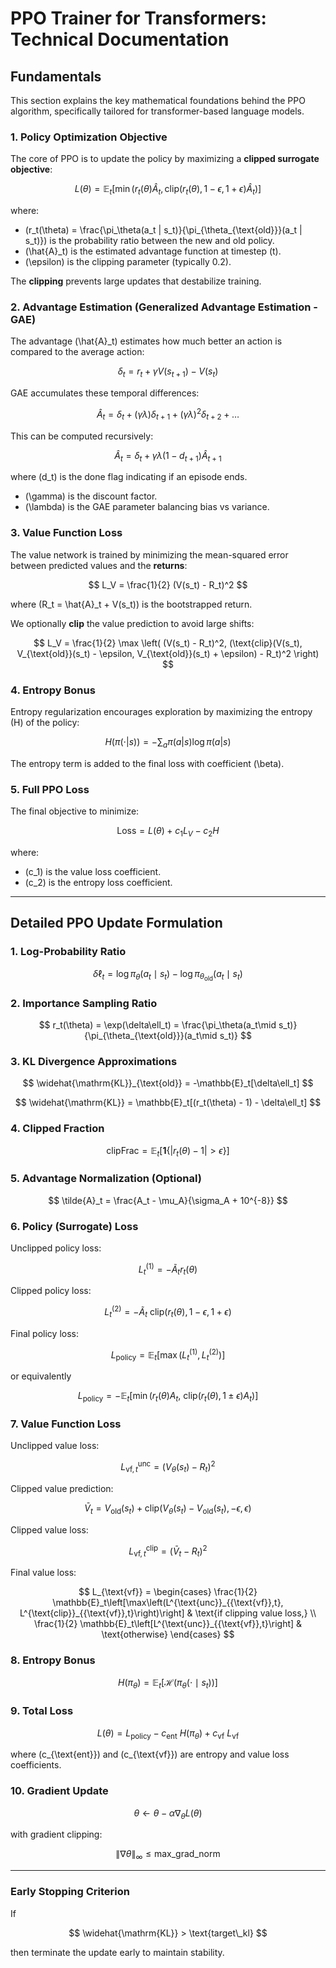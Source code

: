 # PPO Trainer for Transformers: Technical Documentation

## Fundamentals

This section explains the key mathematical foundations behind the PPO algorithm, specifically tailored for transformer-based language models.

### 1. Policy Optimization Objective

The core of PPO is to update the policy by maximizing a **clipped surrogate objective**:

$$
L(\theta) = \mathbb{E}_t \left[ \min \left( r_t(\theta) \hat{A}_t, \text{clip}(r_t(\theta), 1-\epsilon, 1+\epsilon) \hat{A}_t \right) \right]
$$

where:

- \(r_t(\theta) = \frac{\pi_\theta(a_t | s_t)}{\pi_{\theta_{\text{old}}}(a_t | s_t)}\) is the probability ratio between the new and old policy.
- \(\hat{A}_t\) is the estimated advantage function at timestep \(t\).
- \(\epsilon\) is the clipping parameter (typically 0.2).

The **clipping** prevents large updates that destabilize training.

### 2. Advantage Estimation (Generalized Advantage Estimation - GAE)

The advantage \(\hat{A}_t\) estimates how much better an action is compared to the average action:

$$
\delta_t = r_t + \gamma V(s_{t+1}) - V(s_t)
$$

GAE accumulates these temporal differences:

$$
\hat{A}_t = \delta_t + (\gamma \lambda) \delta_{t+1} + (\gamma \lambda)^2 \delta_{t+2} + \dots
$$

This can be computed recursively:

$$
\hat{A}_t = \delta_t + \gamma \lambda (1 - d_{t+1}) \hat{A}_{t+1}
$$

where \(d_t\) is the done flag indicating if an episode ends.

- \(\gamma\) is the discount factor.
- \(\lambda\) is the GAE parameter balancing bias vs variance.

### 3. Value Function Loss

The value network is trained by minimizing the mean-squared error between predicted values and the **returns**:

$$
L_V = \frac{1}{2} (V(s_t) - R_t)^2
$$

where \(R_t = \hat{A}_t + V(s_t)\) is the bootstrapped return.

We optionally **clip** the value prediction to avoid large shifts:

$$
L_V = \frac{1}{2} \max \left( (V(s_t) - R_t)^2, (\text{clip}(V(s_t), V_{\text{old}}(s_t) - \epsilon, V_{\text{old}}(s_t) + \epsilon) - R_t)^2 \right)
$$

### 4. Entropy Bonus

Entropy regularization encourages exploration by maximizing the entropy \(H\) of the policy:

$$
H(\pi(\cdot|s)) = -\sum_a \pi(a|s) \log \pi(a|s)
$$

The entropy term is added to the final loss with coefficient \(\beta\).

### 5. Full PPO Loss

The final objective to minimize:

$$
\text{Loss} = L(\theta) + c_1 L_V - c_2 H
$$

where:
- \(c_1\) is the value loss coefficient.
- \(c_2\) is the entropy loss coefficient.

---

## Detailed PPO Update Formulation

### 1. Log-Probability Ratio

$$
\delta\ell_t = \log \pi_\theta(a_t \mid s_t) - \log \pi_{\theta_{\text{old}}}(a_t \mid s_t)
$$

### 2. Importance Sampling Ratio

$$
r_t(\theta) = \exp(\delta\ell_t) = \frac{\pi_\theta(a_t\mid s_t)}{\pi_{\theta_{\text{old}}}(a_t\mid s_t)}
$$

### 3. KL Divergence Approximations

$$
\widehat{\mathrm{KL}}_{\text{old}} = -\mathbb{E}_t[\delta\ell_t]
$$

$$
\widehat{\mathrm{KL}} = \mathbb{E}_t[(r_t(\theta) - 1) - \delta\ell_t]
$$

### 4. Clipped Fraction

$$
\mathrm{clipFrac} = \mathbb{E}_t\left[\mathbf{1}\{|r_t(\theta) - 1| > \epsilon\}\right]
$$

### 5. Advantage Normalization (Optional)

$$
\tilde{A}_t = \frac{A_t - \mu_A}{\sigma_A + 10^{-8}}
$$

### 6. Policy (Surrogate) Loss

Unclipped policy loss:

$$
L^{(1)}_t = -\tilde{A}_t r_t(\theta)
$$

Clipped policy loss:

$$
L^{(2)}_t = -\tilde{A}_t \ \mathrm{clip}(r_t(\theta), 1-\epsilon, 1+\epsilon)
$$

Final policy loss:

$$
L_{\text{policy}} = \mathbb{E}_t\left[\max\left(L^{(1)}_t, L^{(2)}_t\right)\right]
$$

or equivalently

$$
L_{\text{policy}} = -\mathbb{E}_t\left[\min\left(r_t(\theta) A_t, \ \mathrm{clip}(r_t(\theta), 1 \pm \epsilon) A_t\right)\right]
$$

### 7. Value Function Loss

Unclipped value loss:

$$
L^{\text{unc}}_{{\text{vf}},t} = (V_\theta(s_t) - R_t)^2
$$

Clipped value prediction:

$$
\bar{V}_t = V_{\text{old}}(s_t) + \mathrm{clip}(V_\theta(s_t) - V_{\text{old}}(s_t), -\epsilon, \epsilon)
$$

Clipped value loss:

$$
L^{\text{clip}}_{{\text{vf}},t} = (\bar{V}_t - R_t)^2
$$

Final value loss:

$$
L_{\text{vf}} = \begin{cases}
  \frac{1}{2} \mathbb{E}_t\left[\max\left(L^{\text{unc}}_{{\text{vf}},t}, L^{\text{clip}}_{{\text{vf}},t}\right)\right] & \text{if clipping value loss,} \\
  \frac{1}{2} \mathbb{E}_t\left[L^{\text{unc}}_{{\text{vf}},t}\right] & \text{otherwise}
\end{cases}
$$

### 8. Entropy Bonus

$$
H(\pi_\theta) = \mathbb{E}_t\left[\mathcal{H}\left(\pi_\theta(\cdot \mid s_t)\right)\right]
$$

### 9. Total Loss

$$
L(\theta) = L_{\text{policy}} - c_{\text{ent}} \ H(\pi_\theta) + c_{\text{vf}} \ L_{\text{vf}}
$$

where \(c_{\text{ent}}\) and \(c_{\text{vf}}\) are entropy and value loss coefficients.

### 10. Gradient Update

$$
\theta \leftarrow \theta - \alpha \nabla_\theta L(\theta)
$$

with gradient clipping:

$$
\|\nabla \theta\|_\infty \leq \text{max\_grad\_norm}
$$

---

### Early Stopping Criterion

If

$$
\widehat{\mathrm{KL}} > \text{target\_kl}
$$

then terminate the update early to maintain stability.
